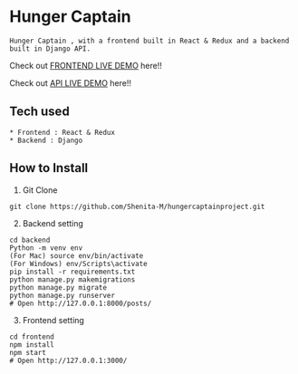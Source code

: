 # Hunger Captain
```
Hunger Captain , with a frontend built in React & Redux and a backend built in Django API.
```
Check out [FRONTEND LIVE DEMO](https://frontend-hunger-captain.herokuapp.com/) here!!


Check out [API LIVE DEMO](https://backend-hunger-captain.herokuapp.com/) here!!
## Tech used
```
* Frontend : React & Redux
* Backend : Django
```
## How to Install
1. Git Clone
```
git clone https://github.com/Shenita-M/hungercaptainproject.git
```
2. Backend setting
```
cd backend
Python -m venv env
(For Mac) source env/bin/activate
(For Windows) env/Scripts\activate
pip install -r requirements.txt
python manage.py makemigrations
python manage.py migrate
python manage.py runserver
# Open http://127.0.0.1:8000/posts/
```
3. Frontend setting
```
cd frontend
npm install
npm start
# Open http://127.0.0.1:3000/
```

